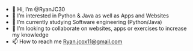 - 👋 Hi, I’m @RyanJC30
- 👀 I’m interested in Python & Java as well as Apps and Websites
- 🌱 I’m currently studying Software engineering (Python/Java)
- 💞️ I’m looking to collaborate on websites, apps or exercises to increase my knowledge
- 📫 How to reach me Ryan.jcox11@gmail.com

<!---
RyanJC30/RyanJC30 is a ✨ special ✨ repository because its `README.md` (this file) appears on your GitHub profile.
You can click the Preview link to take a look at your changes.
--->
